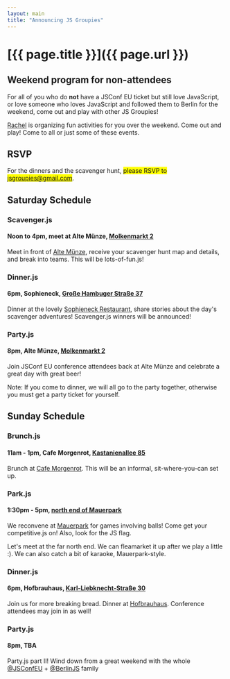 ```yaml
---
layout: main
title: "Announcing JS Groupies"
---
```


# [{{ page.title }}]({{ page.url }})

## Weekend program for non-attendees

For all of you who do **not** have a JSConf EU ticket but still love JavaScript, or love someone who loves JavaScript and followed them to Berlin for the weekend, come out and play with other JS Groupies!

[Rachel](https://twitter.com/onna_no_hito) is organizing fun activities for you over the weekend. Come out and play! Come to all or just some of these events.

## RSVP

For the dinners and the scavenger hunt, <span style="background-color: yellow">please RSVP to jsgroupies@gmail.com</span>.

## Saturday Schedule

### Scavenger.js
#### Noon to 4pm, meet at Alte Münze, [Molkenmarkt 2](https://maps.google.com/maps?q=Molkenmarkt+2&hl=en&sll=52.519171,13.406091&sspn=0.533967,1.321106&t=m&hnear=Molkenmarkt+2,+10179+Berlin,+Germany&z=16)

Meet in front of [Alte Münze](http://www.alte-muenze-berlin.com/), receive your scavenger hunt map and details, and break into teams. This will be lots-of-fun.js!

### Dinner.js
#### 6pm, Sophieneck, [Große Hambuger Straße 37](https://maps.google.com/maps?q=Gro%C3%9Fe+Hambuger+Stra%C3%9Fe+37&hl=en&ie=UTF8&sll=52.516113,13.40912&sspn=0.008344,0.020642&hnear=Gro%C3%9Fe+Hamburger+Stra%C3%9Fe+37,+10115+Berlin,+Germany&t=m&z=16)

Dinner at the lovely [Sophieneck Restaurant](http://www.visitberlin.de/en/spot/sophieneck), share stories about the day's scavenger adventures! Scavenger.js winners will be announced!

### Party.js
#### 8pm, Alte Münze, [Molkenmarkt 2](https://maps.google.com/maps?q=Molkenmarkt+2&hl=en&sll=52.519171,13.406091&sspn=0.533967,1.321106&t=m&hnear=Molkenmarkt+2,+10179+Berlin,+Germany&z=16)

Join JSConf EU conference attendees back at Alte Münze and celebrate a great day with great beer!

Note: If you come to dinner, we will all go to the party together, otherwise you must get a party ticket for yourself.

## Sunday Schedule

### Brunch.js
#### 11am - 1pm, Cafe Morgenrot, [Kastanienallee 85](https://maps.google.com/maps?q=Kastanienallee+85&hl=en&sll=52.526451,13.398582&sspn=0.008342,0.020642&hnear=Kastanienallee+85,+Berlin+10435+Berlin,+Germany&t=m&z=16)

Brunch at [Cafe Morgenrot](http://morgenrot.blogsport.eu/). This will be an informal, sit-where-you-can set up.

### Park.js
#### 1:30pm - 5pm, [north end of Mauerpark](https://maps.google.com/maps/ms?msid=204008987235185808553.0004cafd59d65318eef26&msa=0&ll=52.544596,13.401754&spn=0.001114,0.00258)

We reconvene at [Mauerpark](http://en.wikipedia.org/wiki/Mauerpark) for games involving balls! Come get your competitive.js on! Also, look for the JS flag.

Let's meet at the far north end. We can fleamarket it up after we play a little :). We can also catch a bit of karaoke, Mauerpark-style.

### Dinner.js
#### 6pm, Hofbrauhaus, [Karl-Liebknecht-Straße 30](https://maps.google.com/maps?q=Karl-Liebknecht-Stra%C3%9Fe+30&hl=en&ie=UTF8&sll=52.537555,13.408834&sspn=0.00834,0.020642&hnear=Karl-Liebknecht-Stra%C3%9Fe+30,+10178+Berlin,+Germany&t=m&z=16)

Join us for more breaking bread. Dinner at [Hofbrauhaus](http://www.hofbraeuhaus-berlin.de/). Conference attendees may join in as well!

### Party.js
#### 8pm, TBA

Party.js part II! Wind down from a great weekend with the whole [@JSConfEU](https://twitter.com/jsconfeu) + [@BerlinJS](https://twitter.com/berlinjs) family
